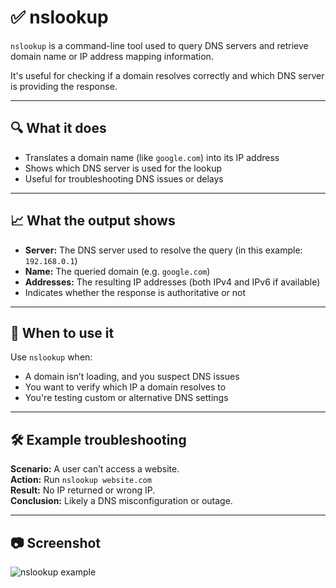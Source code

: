 # ✅ nslookup

`nslookup` is a command-line tool used to query DNS servers and retrieve domain name or IP address mapping information.

It's useful for checking if a domain resolves correctly and which DNS server is providing the response.

---

## 🔍 What it does

- Translates a domain name (like `google.com`) into its IP address
- Shows which DNS server is used for the lookup
- Useful for troubleshooting DNS issues or delays

---

## 📈 What the output shows

- **Server:** The DNS server used to resolve the query (in this example: `192.168.0.1`)
- **Name:** The queried domain (e.g. `google.com`)
- **Addresses:** The resulting IP addresses (both IPv4 and IPv6 if available)
- Indicates whether the response is authoritative or not

---

## 🧠 When to use it

Use `nslookup` when:

- A domain isn’t loading, and you suspect DNS issues
- You want to verify which IP a domain resolves to
- You're testing custom or alternative DNS settings

---

## 🛠 Example troubleshooting

**Scenario:** A user can’t access a website.  
**Action:** Run `nslookup website.com`  
**Result:** No IP returned or wrong IP.  
**Conclusion:** Likely a DNS misconfiguration or outage.

---

## 📷 Screenshot

![nslookup example](https://github.com/user-attachments/assets/fb9c6d5d-363f-434e-8b98-c5384756a308)
